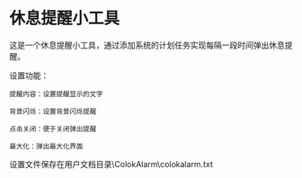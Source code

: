 # 休息提醒小工具

这是一个休息提醒小工具，通过添加系统的计划任务实现每隔一段时间弹出休息提醒。

设置功能：

    提醒内容：设置提醒显示的文字

    背景闪烁：设置背景闪烁提醒

    点击关闭：便于关闭弹出提醒
	
	最大化：弹出最大化界面

设置文件保存在用户文档目录\ColokAlarm\colokalarm.txt